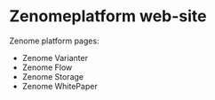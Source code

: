 # Zenomeplatform web-site
Zenome platform pages:
* Zenome Varianter
* Zenome Flow
* Zenome Storage
* Zenome WhitePaper
